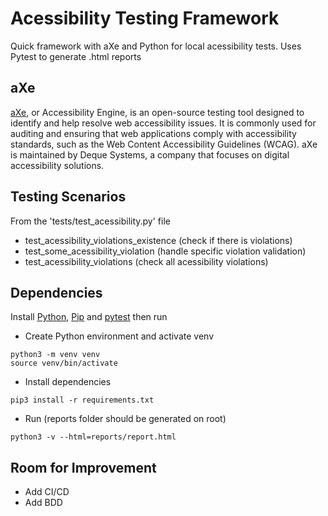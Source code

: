 # Acessibility Testing Framework

Quick framework with aXe and Python for local acessibility tests. Uses Pytest to generate .html reports

## aXe

[aXe](https?//deque.com/axe), or Accessibility Engine, is an open-source testing tool designed to identify and help resolve web accessibility issues. It is commonly used for auditing and ensuring that web applications comply with accessibility standards, such as the Web Content Accessibility Guidelines (WCAG). aXe is maintained by Deque Systems, a company that focuses on digital accessibility solutions.

## Testing Scenarios

From the 'tests/test_acessibility.py' file
- test_acessibility_violations_existence (check if there is violations)
- test_some_acessibility_violation (handle specific violation validation)
- test_acessibility_violations (check all acessibility violations)

## Dependencies

Install [Python](https://www.python.org/), [Pip](https://pypi.org/) and [pytest](https://docs.pytest.org/) then run


- Create Python environment and activate venv
```
python3 -m venv venv
source venv/bin/activate
```

- Install dependencies
```
pip3 install -r requirements.txt
```

- Run (reports folder should be generated on root)
```
python3 -v --html=reports/report.html
```

## Room for Improvement

- Add CI/CD
- Add BDD